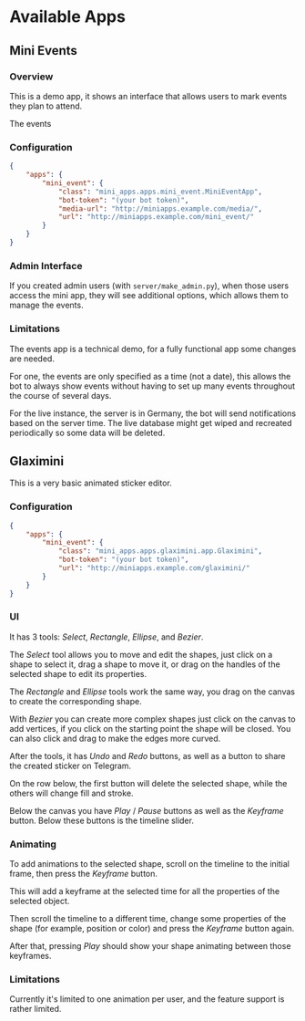 Available Apps
==============

Mini Events
-----------

### Overview

This is a demo app, it shows an interface that allows users to mark events they plan to attend.

The events

### Configuration

```json
{
    "apps": {
        "mini_event": {
            "class": "mini_apps.apps.mini_event.MiniEventApp",
            "bot-token": "(your bot token)",
            "media-url": "http://miniapps.example.com/media/",
            "url": "http://miniapps.example.com/mini_event/"
        }
    }
}
```

### Admin Interface

If you created admin users (with `server/make_admin.py`), when those users
access the mini app, they will see additional options, which allows them to manage
the events.


### Limitations

The events app is a technical demo, for a fully functional app some changes are needed.

For one, the events are only specified as a time (not a date), this allows the bot
to always show events without having to set up many events throughout the course
of several days.

For the live instance, the server is in Germany, the bot will send notifications based on the server time.
The live database might get wiped and recreated periodically so some data will be deleted.


Glaximini
---------

This is a very basic animated sticker editor.

### Configuration

```json
{
    "apps": {
        "mini_event": {
            "class": "mini_apps.apps.glaximini.app.Glaximini",
            "bot-token": "(your bot token)",
            "url": "http://miniapps.example.com/glaximini/"
        }
    }
}
```

### UI

It has 3 tools: _Select_, _Rectangle_, _Ellipse_, and _Bezier_.

The _Select_ tool allows you to move and edit the shapes, just click on a shape to select it, drag a shape to move it,
or drag on the handles of the selected shape to edit its properties.

The _Rectangle_ and _Ellipse_ tools work the same way, you drag on the canvas to create the corresponding shape.

With _Bezier_ you can create more complex shapes just click on the canvas to add vertices,
if you click on the starting point the shape will be closed. You can also click and drag to make the edges more curved.

After the tools, it has _Undo_ and _Redo_ buttons, as well as a button to share the created sticker on Telegram.

On the row below, the first button will delete the selected shape, while the others will change fill and stroke.

Below the canvas you have _Play_ / _Pause_ buttons as well as the _Keyframe_ button.
Below these buttons is the timeline slider.


### Animating

To add animations to the selected shape, scroll on the timeline to the initial frame, then press the _Keyframe_ button.

This will add a keyframe at the selected time for all the properties of the selected object.

Then scroll the timeline to a different time, change some properties of the shape (for example, position or color) and
press the _Keyframe_ button again.

After that, pressing _Play_ should show your shape animating between those keyframes.


### Limitations

Currently it's limited to one animation per user, and the feature support is rather limited.
